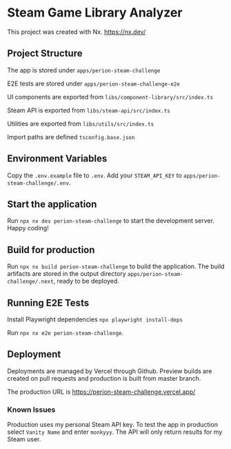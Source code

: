 # Steam Game Library Analyzer

This project was created with Nx. https://nx.dev/

## Project Structure

The app is stored under `apps/perion-steam-challenge`

E2E tests are stored under `apps/perion-steam-challenge-e2e`

UI components are exported from `libs/component-library/src/index.ts`

Steam API is exported from `libs/steam-api/src/index.ts`

Utilities are exported from `libs/utils/src/index.ts`

Import paths are defined `tsconfig.base.json`

## Environment Variables

Copy the `.env.example` file to `.env`. Add your `STEAM_API_KEY` to `apps/perion-steam-challenge/.env`.

## Start the application

Run `npx nx dev perion-steam-challenge` to start the development server. Happy coding!

## Build for production

Run `npx nx build perion-steam-challenge` to build the application. The build artifacts are stored in the output directory `apps/perion-steam-challenge/.next`, ready to be deployed.

## Running E2E Tests

Install Playwright dependencies `npx playwright install-deps`

Run `npx nx e2e perion-steam-challenge`.

## Deployment

Deployments are managed by Vercel through Github. Preview builds are created on pull requests and production is built from master branch.

The production URL is https://perion-steam-challenge.vercel.app/

### Known Issues

Production uses my personal Steam API key. To test the app in production select `Vanity Name` and enter `monkyyy`. The API will only
return results for my Steam user.
